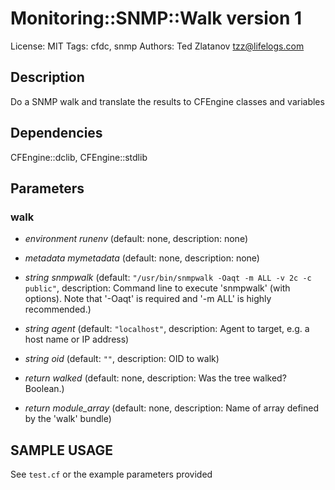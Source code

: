 # Monitoring::SNMP::Walk version 1

License: MIT
Tags: cfdc, snmp
Authors: Ted Zlatanov <tzz@lifelogs.com>

## Description
Do a SNMP walk and translate the results to CFEngine classes and variables

## Dependencies
CFEngine::dclib, CFEngine::stdlib

## Parameters
### walk
* _environment_ *runenv* (default: none, description: none)

* _metadata_ *mymetadata* (default: none, description: none)

* _string_ *snmpwalk* (default: `"/usr/bin/snmpwalk -Oaqt -m ALL -v 2c -c public"`, description: Command line to execute 'snmpwalk' (with options).  Note that '-Oaqt' is required and '-m ALL' is highly recommended.)

* _string_ *agent* (default: `"localhost"`, description: Agent to target, e.g. a host name or IP address)

* _string_ *oid* (default: `""`, description: OID to walk)

* _return_ *walked* (default: none, description: Was the tree walked?  Boolean.)

* _return_ *module_array* (default: none, description: Name of array defined by the 'walk' bundle)


## SAMPLE USAGE
See `test.cf` or the example parameters provided

